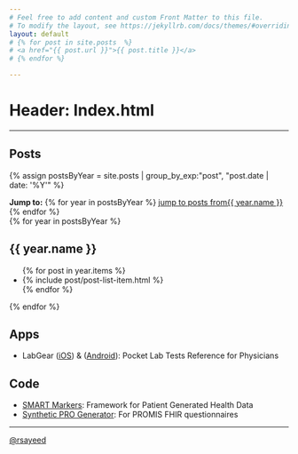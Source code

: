 ```yaml
---
# Feel free to add content and custom Front Matter to this file.
# To modify the layout, see https://jekyllrb.com/docs/themes/#overriding-theme-defaults
layout: default
# {% for post in site.posts  %}
# <a href="{{ post.url }}">{{ post.title }}</a>
# {% endfor %}

---
```


# Header: Index.html 
--------------------
## Posts

{% assign postsByYear = site.posts | group_by_exp:"post", "post.date | date: '%Y'" %}
<nav class="menu browse by-year text-center" aria-label="year">
  <strong aria-hidden="true">Jump to:</strong>
  {% for year in postsByYear %}
  <a href="#{{ year.name }}"><span class="visually-hidden">jump to posts from</span>{{ year.name }}</a>
  {% endfor %}
</nav>
{% for year in postsByYear %}
<h2 id="{{ year.name }}">{{ year.name }}</h2>
<ul aria-label="posts from {{ year.name }}">
  {% for post in year.items %}
  <li>
    {% include post/post-list-item.html %}
  </li>
  {% endfor %}
</ul>
{% endfor %}

## Apps

- LabGear ([iOS][ios-labgear]) & ([Android][android-labgear]): Pocket Lab Tests Reference for Physicians

## Code

- [SMART Markers](https://github.com/smartmarkers): Framework for Patient Generated Health Data
- [Synthetic PRO Generator](https://github.com/raheelsayeed/synthetic-pros): For PROMIS FHIR questionnaires


[ios-labgear]: https://apps.apple.com/us/app/labgear-medical-lab-tests/id350942163
[android-labgear]: https://play.google.com/store/apps/details?id=com.smartddx.labgearessentials&hl=en_US


--------------------

<a href="https://twitter.com/rsayeed">@rsayeed</a>

